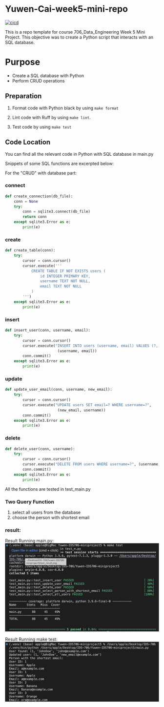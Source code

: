 # Yuwen-Cai-week5-mini-repo  

[![cicd](https://github.com/nogibjj/Yuwen-IDS706-miniproject5/actions/workflows/cicd.yml/badge.svg)](https://github.com/nogibjj/Yuwen-IDS706-miniproject5/actions/workflows/cicd.yml)  

This is a repo template for course 706_Data_Engineering Week 5 Mini Project. This objective was to create a Python script that interacts with an SQL database.

# Purpose
- Create a SQL database with Python
- Perform CRUD operations


## Preparation
1. Format code with Python black by using `make format`

2. Lint code with Ruff by using `make lint`. 

3. Test code by using `make test`


## Code Location
You can find all the relevant code in Python with SQL database in main.py

Snippets of some SQL functions are excerpted below:

For the "CRUD" with database part:

### connect 
```python
def create_connection(db_file):
    conn = None
    try:
        conn = sqlite3.connect(db_file)
        return conn
    except sqlite3.Error as e:
        print(e)
```

### create
```python
def create_table(conn):
    try:
        cursor = conn.cursor()
        cursor.execute('''
            CREATE TABLE IF NOT EXISTS users (
                id INTEGER PRIMARY KEY,
                username TEXT NOT NULL,
                email TEXT NOT NULL
            )
        ''')
    except sqlite3.Error as e:
        print(e)
```

### insert
```python
def insert_user(conn, username, email):
    try:
        cursor = conn.cursor()
        cursor.execute("INSERT INTO users (username, email) VALUES (?, ?)",
                        (username, email))
        conn.commit()
    except sqlite3.Error as e:
        print(e)
```

### update
```python
def update_user_email(conn, username, new_email):
    try:
        cursor = conn.cursor()
        cursor.execute("UPDATE users SET email=? WHERE username=?",
                        (new_email, username))
        conn.commit()
    except sqlite3.Error as e:
        print(e)
```

### delete
```python
def delete_user(conn, username):
    try:
        cursor = conn.cursor()
        cursor.execute("DELETE FROM users WHERE username=?", (username,))
        conn.commit()
    except sqlite3.Error as e:
        print(e)
```


All the functions are tested in test_main.py

### Two Query Function
1. select all users from the database
2. choose the person with shortest email

### result:
Result Running main.py:
![Alt text](<test_result.png>)

Result Running make test:
![Alt text](<main_result.png>)
